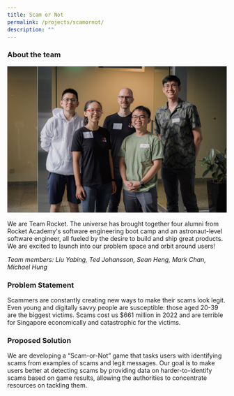 ```yaml
---
title: Scam or Not
permalink: /projects/scamornot/
description: ""
---
```

### About the team

![](/images/team%20rocket.jpeg)

We are Team Rocket. The universe has brought together four alumni from Rocket Academy's software engineering boot camp and an astronaut-level software engineer, all fueled by the desire to build and ship great products. We are excited to launch into our problem space and orbit around users!

*Team members: Liu Yabing, Ted Johansson, Sean Heng, Mark Chan, Michael Hung*

### Problem Statement

Scammers are constantly creating new ways to make their scams look legit. Even young and digitally savvy people are susceptible: those aged 20-39 are the biggest victims. Scams cost us $661 million in 2022 and are terrible for Singapore economically and catastrophic for the victims.

### Proposed Solution

We are developing a “Scam-or-Not” game that tasks users with identifying scams from examples of scams and legit messages. Our goal is to make users better at detecting scams by providing data on harder-to-identify scams based on game results, allowing the authorities to concentrate resources on tackling them.